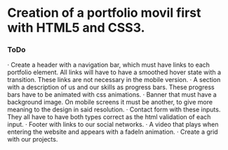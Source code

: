 # Creation of a portfolio movil first with HTML5 and CSS3.
### ToDo

· Create a header with a navigation bar, which must have links to each portfolio element. All links will have to have a smoothed hover state with a transition. These links are not necessary in the mobile version.
· A section with a description of us and our skills as progress bars. These progress bars have to be animated with css animations.
· Banner that must have a background image. On mobile screens it must be another, to give more meaning to the design in said resolution.
· Contact form with these inputs. They all have to have both types correct as the html validation of each input.
· Footer with links to our social networks.
· A video that plays when entering the website and appears with a fadeIn animation.
· Create a grid with our projects.
